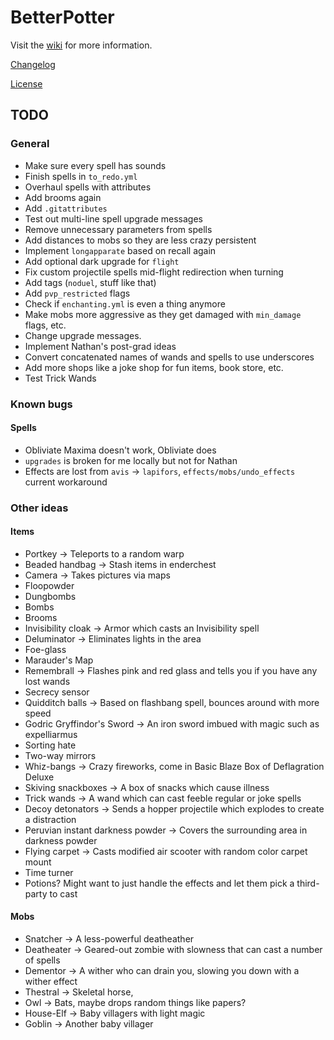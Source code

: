 # BetterPotter

Visit the [wiki](https://github.com/grisstyl/BetterPotter/wiki) for more information.

[Changelog](https://github.com/grisstyl/BetterPotter/blob/master/changelog.md)

[License](https://github.com/grisstyl/BetterPotter/blob/master/license.md)

## TODO

### General

* Make sure every spell has sounds
* Finish spells in `to_redo.yml`
* Overhaul spells with attributes
* Add brooms again
* Add `.gitattributes`
* Test out multi-line spell upgrade messages
* Remove unnecessary parameters from spells
* Add distances to mobs so they are less crazy persistent
* Implement `longapparate` based on recall again
* Add optional dark upgrade for `flight`
* Fix custom projectile spells mid-flight redirection when turning
* Add tags (`noduel`, stuff like that)
* Add `pvp_restricted` flags
* Check if `enchanting.yml` is even a thing anymore
* Make mobs more aggressive as they get damaged with `min_damage` flags, etc.
* Change upgrade messages.
* Implement Nathan's post-grad ideas
* Convert concatenated names of wands and spells to use underscores
* Add more shops like a joke shop for fun items, book store, etc.
* Test Trick Wands

### Known bugs

#### Spells

* Obliviate Maxima doesn't work, Obliviate does
* `upgrades` is broken for me locally but not for Nathan
* Effects are lost from `avis` -> `lapifors`, `effects/mobs/undo_effects` current workaround

### Other ideas

#### Items

* Portkey -> Teleports to a random warp
* Beaded handbag -> Stash items in enderchest
* Camera -> Takes pictures via maps
* Floopowder
* Dungbombs
* Bombs
* Brooms
* Invisibility cloak -> Armor which casts an Invisibility spell
* Deluminator -> Eliminates lights in the area
* Foe-glass
* Marauder's Map
* Remembrall -> Flashes pink and red glass and tells you if you have any lost wands
* Secrecy sensor
* Quidditch balls -> Based on flashbang spell, bounces around with more speed
* Godric Gryffindor's Sword -> An iron sword imbued with magic such as expelliarmus
* Sorting hate
* Two-way mirrors
* Whiz-bangs -> Crazy fireworks, come in Basic Blaze Box of Deflagration Deluxe
* Skiving snackboxes -> A box of snacks which cause illness
* Trick wands -> A wand which can cast feeble regular or joke spells
* Decoy detonators -> Sends a hopper projectile which explodes to create a distraction
* Peruvian instant darkness powder -> Covers the surrounding area in darkness powder
* Flying carpet -> Casts modified air scooter with random color carpet mount
* Time turner
* Potions? Might want to just handle the effects and let them pick a third-party to cast

#### Mobs

* Snatcher -> A less-powerful deatheather
* Deatheater -> Geared-out zombie with slowness that can cast a number of spells
* Dementor -> A wither who can drain you, slowing you down with a wither effect
* Thestral -> Skeletal horse,
* Owl -> Bats, maybe drops random things like papers?
* House-Elf -> Baby villagers with light magic
* Goblin -> Another baby villager
